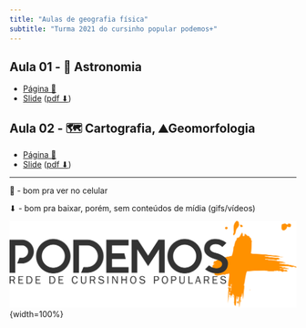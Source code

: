```yaml
---
title: "Aulas de geografia física"
subtitle: "Turma 2021 do cursinho popular podemos+"
---
```



## Aula 01 - 🔭 Astronomia

- [Página 📲](aulas/aula01/aula01.html)
- [Slide](aulas/aula01/aula01-slide.html) ([pdf ⬇](aulas/aula01/aula01-slide.pdf))

## Aula 02 - 🗺️ Cartografia️, ⛰️Geomorfologia

- [Página 📲](aulas/aula02/aula02.html)
- [Slide](aulas/aula02/aula02-slide.html) ([pdf ⬇](aulas/aula02/aula02-slide.pdf))

---

📲 - bom pra ver no celular

⬇ - bom pra baixar, porém, sem conteúdos de mídia (gifs/vídeos)

![](assets/podemosmais8.png){width=100%}
